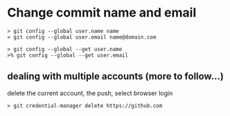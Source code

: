 # Change commit name and email

```console
> git config --global user.name name
> git config --global user.email name@domain.com

> git config --global --get user.name
>% git config --global --get user.email
```

## dealing with multiple accounts (more to follow...)

delete the current account, the push, select browser login

```console
> git credential-manager delete https://github.com
```
